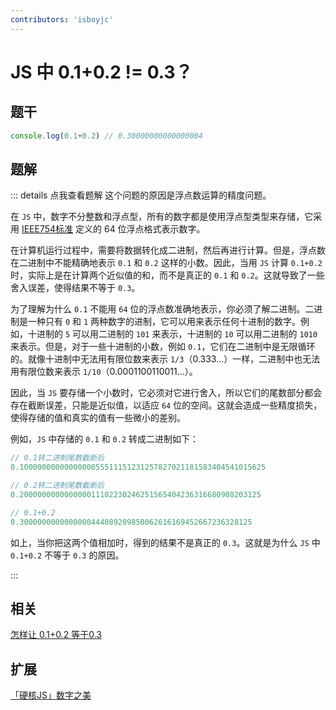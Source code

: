 ```yaml
---
contributors: 'isboyjc'
---
```


# JS 中 0.1+0.2 != 0.3？

## 题干

```js
console.log(0.1+0.2) // 0.30000000000000004
```

## 题解

::: details 点我查看题解
这个问题的原因是浮点数运算的精度问题。

在 `JS` 中，数字不分整数和浮点型，所有的数字都是使用浮点型类型来存储，它采用 [IEEE754标准](https://zh.wikipedia.org/wiki/IEEE_754) 定义的 64 位浮点格式表示数字。


在计算机运行过程中，需要将数据转化成二进制，然后再进行计算。但是，浮点数在二进制中不能精确地表示 `0.1` 和 `0.2` 这样的小数。因此，当用 `JS` 计算 `0.1+0.2` 时，实际上是在计算两个近似值的和，而不是真正的 `0.1` 和 `0.2`。这就导致了一些舍入误差，使得结果不等于 `0.3`。


为了理解为什么 `0.1` 不能用 `64` 位的浮点数准确地表示，你必须了解二进制。二进制是一种只有 `0` 和 `1` 两种数字的进制，它可以用来表示任何十进制的数字。例如，十进制的 `5` 可以用二进制的 `101` 来表示，十进制的 `10` 可以用二进制的 `1010` 来表示。但是，对于一些十进制的小数，例如 `0.1`，它们在二进制中是无限循环的。就像十进制中无法用有限位数来表示 `1/3`（0.333…）一样，二进制中也无法用有限位数来表示 `1/10`（0.0001100110011…）。

因此，当 `JS` 要存储一个小数时，它必须对它进行舍入，所以它们的尾数部分都会存在截断误差，只能是近似值，以适应 `64` 位的空间。这就会造成一些精度损失，使得存储的值和真实的值有一些微小的差别。

例如，`JS` 中存储的 `0.1` 和 `0.2` 转成二进制如下：

```js
// 0.1转二进制尾数截断后
0.1000000000000000055511151231257827021181583404541015625

// 0.2转二进制尾数截断后
0.200000000000000011102230246251565404236316680908203125

// 0.1+0.2
0.3000000000000000444089209850062616169452667236328125
```


如上，当你把这两个值相加时，得到的结果不是真正的 `0.3`。这就是为什么 `JS` 中 `0.1+0.2` 不等于 `0.3` 的原因。


:::


## 相关

[怎样让 0.1+0.2 等于0.3](./020060_0.1_0.2_sum2.md)

## 扩展

[「硬核JS」数字之美](https://juejin.cn/post/6897949585558208525)
